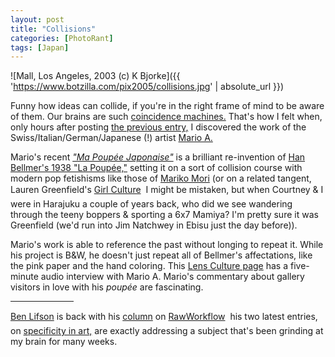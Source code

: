 ```yaml
---
layout: post
title: "Collisions"
categories: [PhotoRant]
tags: [Japan]
---
```



![Mall, Los Angeles, 2003 (c) K Bjorke]({{ 'https://www.botzilla.com/pix2005/collisions.jpg' | absolute_url }})


Funny how ideas can collide, if you're in the right frame of mind to be aware of them. Our brains are such <a href="http://www.csicop.org/si/9809/coincidence.html">coincidence machines.</a> That's how I felt when, only hours after posting <a href="/blog/archives/000391.html">the previous entry,</a> I discovered the work of the Swiss/Italian/German/Japanese (!) artist <a href="http://www.marioa.com/">Mario A.</a>

<!--more-->
Mario's recent <a href="http://mizuma-art.co.jp/_archive/200107_mario_e.html"><cite>"Ma Poup&eacute;e Japonaise"</cite></a> is a brilliant re-invention of <a href="http://www.icp.org/exhibitions/bellmer/">Han Bellmer's 1938 "La Poup&eacute;e,"</a> setting it on a sort of collision course with modern pop fetishisms like those of <a href="http://www.mcachicago.org/MCA/exhibit/past/Mori/">Mariko Mori</a> (or on a related tangent, Lauren Greenfield's <a href="http://www.zonezero.com/exposiciones/fotografos/girlcult/">Girl Culture</a> &#151; I might be mistaken, but when Courtney & I were in Harajuku a couple of years back, who did we see wandering through the teeny boppers & sporting a 6x7 Mamiya? I'm pretty sure it was Greenfield (we'd run into Jim Natchwey in Ebisu just the day before)). 

Mario's work is able to reference the past without longing to repeat it. While his project is B&W, he doesn't just repeat all of Bellmer's affectations, like the pink paper and the hand coloring. This <a href="http://www.lensculture.com/mario.html">Lens Culture page</a> has a five-minute audio interview with Mario A. Mario's commentary about gallery visitors in love with his <i>poup&eacute;e</i> are fascinating. 

<hr align="center" width="20%">

<a href="http://www.benlifson/">Ben Lifson</a> is back with his <a href="
http://www.rawworkflow.com/making_pictures/index.html">column</a> on <a href="http://www.rawworkflow.com/">RawWorkflow</a> &#151; his two latest entries, on <a href="http://www.rawworkflow.com/making_pictures/jan_05/index.html">specificity in art,</a> are exactly addressing a subject that's been grinding at my brain for many weeks.
